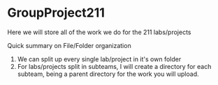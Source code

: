 # GroupProject211
Here we will store all of the work we do for the 211 labs/projects

Quick summary on File/Folder organization
1. We can split up every single lab/project in it's own folder
2. For labs/projects split in subteams, I will create a directory for each subteam, being a parent directory for the work you will upload.
